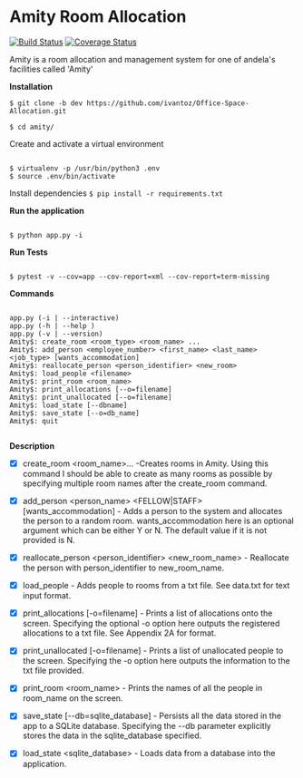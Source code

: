 # Amity Room Allocation

[![Build Status](https://travis-ci.org/ivantoz/Office-Space-Allocation.svg?branch=dev)](https://travis-ci.org/ivantoz/Office-Space-Allocation)
[![Coverage Status](https://coveralls.io/repos/github/ivantoz/Office-Space-Allocation/badge.svg?branch=dev)](https://coveralls.io/github/ivantoz/Office-Space-Allocation?branch=dev)

Amity is a room allocation and management system for one of andela's facilities called 'Amity'

**Installation**

`$ git clone -b dev https://github.com/ivantoz/Office-Space-Allocation.git`

`$ cd amity/`

Create and activate a virtual environment

```

$ virtualenv -p /usr/bin/python3 .env
$ source .env/bin/activate

```

Install dependencies
`$ pip install -r requirements.txt`

**Run the application**
```

$ python app.py -i

```


**Run Tests**
```

$ pytest -v --cov=app --cov-report=xml --cov-report=term-missing

```

**Commands**
```

app.py (-i | --interactive)
app.py (-h | --help )
app.py (-v | --version)
Amity$: create_room <room_type> <room_name> ...
Amity$: add_person <employee_number> <first_name> <last_name> <job_type> [wants_accommodation]
Amity$: reallocate_person <person_identifier> <new_room>
Amity$: load_people <filename>
Amity$: print_room <room_name>
Amity$: print_allocations [--o=filename]
Amity$: print_unallocated [--o=filename]
Amity$: load_state [--dbname]
Amity$: save_state [--o=db_name]
Amity$: quit


```
**Description**
- [x] create_room <room_name>... 
 -Creates rooms in Amity. Using this command I should be able to create as many rooms as possible by specifying multiple room names after the create_room command.

- [x] add_person <person_name> <FELLOW|STAFF> [wants_accommodation] - Adds a person to the system and allocates the person to a random room. wants_accommodation here is an optional argument which can be either Y or N. The default value if it is not provided is N.
- [x] reallocate_person <person_identifier> <new_room_name> - Reallocate the person with person_identifier to new_room_name.
- [x] load_people  - Adds people to rooms from a txt file. See data.txt for text input format.
- [x] print_allocations [-o=filename] - Prints a list of allocations onto the screen. Specifying the optional -o option here outputs the registered allocations to a txt file. See Appendix 2A for format.
- [x] print_unallocated [-o=filename] - Prints a list of unallocated people to the screen. Specifying the -o option here outputs the information to the txt file provided.
- [x] print_room <room_name> - Prints  the names of all the people in room_name on the screen.
- [x] save_state [--db=sqlite_database] - Persists all the data stored in the app to a SQLite database. Specifying the --db parameter explicitly stores the data in the sqlite_database specified.  
- [x] load_state <sqlite_database> - Loads data from a database into the application.
